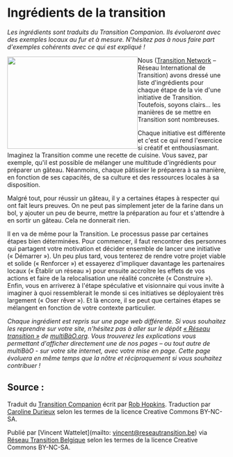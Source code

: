 # Ingrédients de la transition

*Les ingrédients sont traduits du Transition Companion. Ils évolueront avec des exemples locaux au fur et à mesure. N'hésitez pas à nous faire part d'exemples cohérents avec ce qui est expliqué !*

<img src="contributions/Ingrédients/images/ingredients_larder_small-300x212.jpg" style="float: left;" class="float-left" height="212" width="300">

Nous ([Transition Network](https://www.transitionnetwork.org/) – Réseau International de Transition) avons dressé une liste d'ingrédients pour chaque étape de la vie d'une initiative de Transition. Toutefois, soyons clairs... les manières de se mettre en Transition sont nombreuses.

Chaque initiative est différente et c'est ce qui rend l'exercice si créatif et enthousiasmant. Imaginez la Transition comme une recette de cuisine. Vous savez, par exemple, qu'il est possible de mélanger une multitude d'ingrédients pour préparer un gâteau. Néanmoins, chaque pâtissier le préparera à sa manière, en fonction de ses capacités, de sa culture et des ressources locales à sa disposition. 

Malgré tout, pour réussir un gâteau, il y a certaines étapes à respecter qui ont fait leurs preuves. On ne peut pas simplement jeter de la farine dans un bol, y ajouter un peu de beurre, mettre la préparation au four et s'attendre à en sortir un gâteau. Cela ne donnerait rien. 

Il en va de même pour la Transition. Le processus passe par certaines étapes bien déterminées. Pour commencer, il faut rencontrer des personnes qui partagent votre motivation et décider ensemble de lancer une initiative (« Démarrer »). Un peu plus tard, vous tenterez de rendre votre projet viable et solide (« Renforcer ») et essayerez d'impliquer davantage les partenaires locaux (« Établir un réseau ») pour ensuite accroître les effets de vos actions et faire de la relocalisation une réalité concrète (« Construire »). Enfin, vous en arriverez à l'étape spéculative et visionnaire qui vous invite à imaginer à quoi ressemblerait le monde si ces initiatives se déployaient très largement (« Oser rêver »). Et là encore, il se peut que certaines étapes se mélangent en fonction de votre contexte particulier.

*Chaque ingrédient est repris sur une page web différente. Si vous souhaitez les reprendre sur votre site, n'hésitez pas à aller sur le dépôt [« Réseau transition »](http://www.multibao.org/reseautransitionwb/reseau_transition/contributions/Ingrédients/) de [multiBàO.org](www.multibao.org). Vous trouverez les explications vous permettant d'afficher directement une de nos pages – ou tout autre de multiBàO - sur votre site internet, avec votre mise en page. Cette page évoluera en même temps que la nôtre et réciproquement si vous souhaitez contribuer !*

## Source : 

Traduit du [Transition Companion](https://www.transitionnetwork.org/transition-companion) écrit par [Rob Hopkins](https://www.transitionnetwork.org/about/people/staff-and-key-contributors). Traduction par [Caroline Durieux](http://www.reseautransition.be/articles/author/caroline-durieux/) selon les termes de la licence Creative Commons BY-NC-SA.

Publié par [Vincent Wattelet](mailto: vincent@reseautransition.be) via [Réseau Transition Belgique](http://www.reseautransition.be/) selon les termes de la licence Creative Commons BY-NC-SA.
